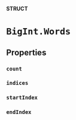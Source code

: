 **STRUCT**

# `BigInt.Words`

## Properties
### `count`

### `indices`

### `startIndex`

### `endIndex`
